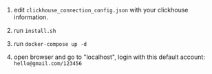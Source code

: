 1. edit `clickhouse_connection_config.json` with your clickhouse information.

2. run `install.sh`

3. run `docker-compose up -d`

4. open browser and go to "localhost", login with this default account: `hello@gmail.com/123456`
